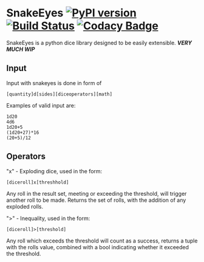# SnakeEyes [![PyPI version](https://badge.fury.io/py/snakeeyes-spaceprius.svg)](https://badge.fury.io/py/snakeeyes-spaceprius) [![Build Status](https://www.travis-ci.com/SpacePrius/SnakeEyes.svg?branch=main)](https://www.travis-ci.com/SpacePrius/SnakeEyes) [![Codacy Badge](https://app.codacy.com/project/badge/Grade/f0b91062a63b48a3a0c7f73858583b75)](https://www.codacy.com/gh/SpacePrius/SnakeEyes/dashboard?utm_source=github.com&amp;utm_medium=referral&amp;utm_content=SpacePrius/SnakeEyes&amp;utm_campaign=Badge_Grade)
SnakeEyes is a python dice library designed to be easily extensible.
***VERY MUCH WIP***

## Input
Input with snakeyes is done in form of
```
[quantity]d[sides][diceoperators][math]
```

Examples of valid input are:
```
1d20
4d6
1d20+5
(1d20+27)*16
(20+5)/12
```

## Operators
"x" - Exploding dice, used in the form:
```
[diceroll]x[threshhold]
```

Any roll in the result set, meeting or exceeding the threshold, will trigger another roll to be made. Returns the set of rolls, with the addition of any exploded rolls.

">" - Inequality, used in the form:
```
[diceroll]>[threshold]
```
Any roll which exceeds the threshold will count as a success, returns a tuple with the rolls value, combined with a bool indicating whether it exceeded the threshold.